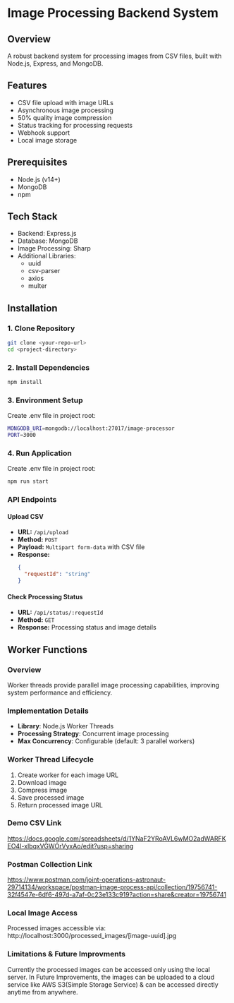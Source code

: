 # Image Processing Backend System

## Overview
A robust backend system for processing images from CSV files, built with Node.js, Express, and MongoDB.

## Features
- CSV file upload with image URLs
- Asynchronous image processing
- 50% quality image compression
- Status tracking for processing requests
- Webhook support
- Local image storage

## Prerequisites
- Node.js (v14+)
- MongoDB
- npm

## Tech Stack
- Backend: Express.js
- Database: MongoDB
- Image Processing: Sharp
- Additional Libraries: 
  - uuid
  - csv-parser
  - axios
  - multer

## Installation

### 1. Clone Repository
```bash
git clone <your-repo-url>
cd <project-directory>
```

### 2. Install Dependencies
```bash
npm install
```

### 3. Environment Setup
Create .env file in project root:
```bash
MONGODB_URI=mongodb://localhost:27017/image-processor
PORT=3000
```

### 4. Run Application
Create .env file in project root:
```bash
npm run start
```

### API Endpoints

#### Upload CSV

- **URL:** `/api/upload`
- **Method:** `POST`
- **Payload:** `Multipart form-data` with CSV file
- **Response:**
  ```json
  {
    "requestId": "string"
  }

#### Check Processing Status

- **URL:** `/api/status/:requestId`
- **Method:** `GET`
- **Response:**
Processing status and image details

## Worker Functions

### Overview
Worker threads provide parallel image processing capabilities, improving system performance and efficiency.

### Implementation Details
- **Library**: Node.js Worker Threads
- **Processing Strategy**: Concurrent image processing
- **Max Concurrency**: Configurable (default: 3 parallel workers)

### Worker Thread Lifecycle
1. Create worker for each image URL
2. Download image
3. Compress image
4. Save processed image
5. Return processed image URL

### Demo CSV Link
https://docs.google.com/spreadsheets/d/1YNaF2YRoAVL6wMO2adWARFKEO4I-xlbqxVGWOrVyxAo/edit?usp=sharing

### Postman Collection Link
https://www.postman.com/joint-operations-astronaut-29714134/workspace/postman-image-process-api/collection/19756741-32f4547e-6df6-497d-a7af-0c23e133c919?action=share&creator=19756741

### Local Image Access
Processed images accessible via:
http://localhost:3000/processed_images/[image-uuid].jpg

### Limitations & Future Improvments
Currently the processed images can be accessed only using the local server. In Future Improvements, the images can be uploaded to a cloud service like AWS S3(Simple Storage Service) & can be accessed directly anytime from anywhere.